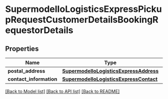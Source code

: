 # SupermodelIoLogisticsExpressPickupRequestCustomerDetailsBookingRequestorDetails

## Properties
Name | Type | Description | Notes
------------ | ------------- | ------------- | -------------
**postal_address** | [**SupermodelIoLogisticsExpressAddress**](SupermodelIoLogisticsExpressAddress.md) |  | [optional] 
**contact_information** | [**SupermodelIoLogisticsExpressContact**](SupermodelIoLogisticsExpressContact.md) |  | 

[[Back to Model list]](../README.md#documentation-for-models) [[Back to API list]](../README.md#documentation-for-api-endpoints) [[Back to README]](../README.md)


